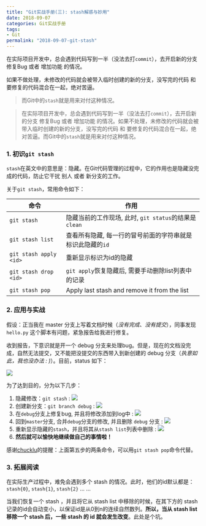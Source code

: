 ```yaml
---
title: "Git实战手册(三): stash解惑与妙用"
date: 2018-09-07
categories: Git实战手册
tags:
- Git
permalink: "2018-09-07-git-stash"
---
```


在实际项目开发中，总会遇到代码写到一半（没法去打`commit`），去开启新的分支 修复Bug 或者 增加功能 的情况。

如果不做处理，未修改的代码就会被带入临时创建的新的分支，没写完的代码 和 要修复的代码混合在一起，绝对苦逼。

> 而Git中的`stash`就是用来对付这种情况。

<!-- more -->

> 在实际项目开发中，总会遇到代码写到一半（没法去打`commit`），去开启新的分支 修复Bug 或者 增加功能 的情况。如果不处理，未修改的代码就会被带入临时创建的新的分支，没写完的代码 和 要修复的代码混合在一起，绝对苦逼。而Git中的`stash`就是用来对付这种情况。

### 1. 初识`git stash`

`stash`在英文中的意思是：隐藏。在Git代码管理的过程中，它的作用也是隐藏没完成的代码，防止它干扰 别人 或者 新分支的工作。

关于`git stash`，常用命令如下：

| 命令                   | 作用                                                       |
| ---------------------- | ---------------------------------------------------------- |
| `git stash`            | 隐藏当前的工作现场, 此时, `git status`的结果是 `clean`     |
| `git stash list`       | 查看所有隐藏, 每一行的冒号前面的字符串就是标识此隐藏的`id` |
| `git stash apply <id>` | 重新显示标识为id的隐藏                                     |
| `git stash drop <id>`  | `git apply`恢复隐藏后, 需要手动删除list列表中的记录        |
| `git stash pop`        | Apply last stash and remove it from the list               |

### 2. 应用与实战

假设：正当我在 master 分支上写着文档时候（*没有完成、没有提交*），同事发现 `hello.py` 这个脚本有问题，紧急报告给我进行修复。

收到报告，下意识就是开一个 debug 分支来处理bug。但是，现在的文档没完成，自然无法提交，又不能把没提交的东西带入到新创建的 debug 分支（*执意如此，我也没办法 : \)*）。目前，status 如下：

![](/images/Git/stash解惑与妙用/1.png)

为了达到目的，分为以下几步：
1. 隐藏修改：`git stash` : ![](/images/Git/stash解惑与妙用/2.png)
2. 创建新分支：`git branch debug` : ![](/images/Git/stash解惑与妙用/3.png)
3. 在`debug`分支上修复bug, 并且将修改添加到log中 : ![](/images/Git/stash解惑与妙用/4.png)
4. 回到`master`分支, 合并`debug`分支的修改, 并且删除 `debug` 分支 : ![](/images/Git/stash解惑与妙用/5.png)
5. 重新显示隐藏的`stash`，并且将其从`stash list`列表中删除 : ![](/images/Git/stash解惑与妙用/6.png)
6. **然后就可以愉快地继续做自己的事情啦！**

感谢[chucklu](https://www.cnblogs.com/chucklu/)的提醒：上面第五步的两条命令，可以用`git stash pop`命令代替。

### 3. 拓展阅读

在实际生产过程中，难免会遇到多个 stash 的情况。此时，他们的id默认都是：`stash{0}`, `stash{1}`, `stash{2}` ... ...

当我们恢复一个 stash ，并且将它从 stash list 中移除的时候，在其下方的 stash 记录的id会自动变小，以保证id是从0到n的连续自然数列。**所以，当从 stash list 移除一个 stash 后，一些 stash 的 id 就会发生改变**。此处是个坑。